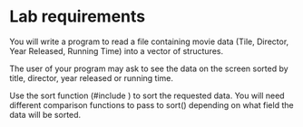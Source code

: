 Lab requirements
=================
You will write a program to read a file containing movie data (Tile, Director, Year Released, Running Time) into a vector of structures.

The user of your program may ask to see the data on the screen sorted by title, director, year released or running time.

Use the sort function (#include <algorithm>) to sort the requested data. You will need different comparison functions to pass to sort() depending on what field the data will be sorted.
